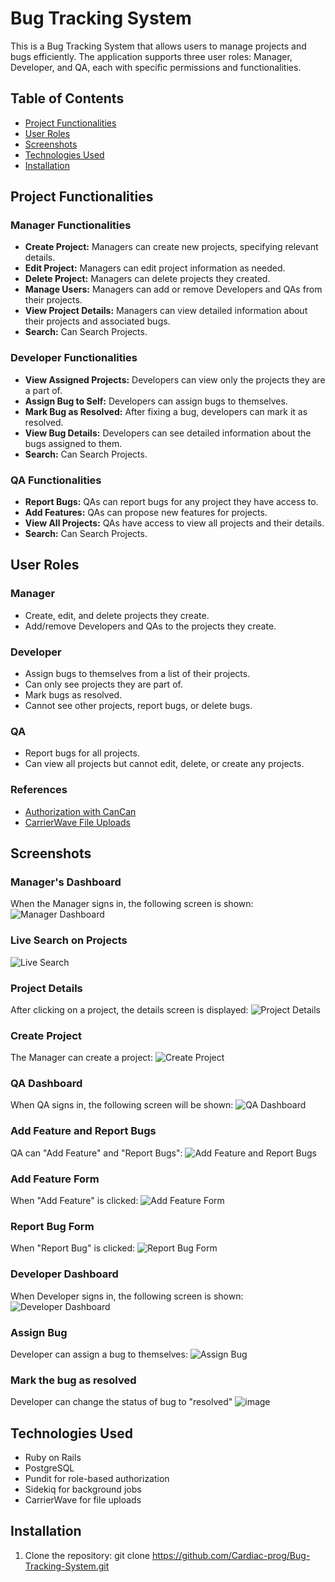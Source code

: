 # Bug Tracking System

This is a Bug Tracking System that allows users to manage projects and bugs efficiently. The application supports three user roles: Manager, Developer, and QA, each with specific permissions and functionalities.



## Table of Contents

- [Project Functionalities](#project-functionalities)
- [User Roles](#user-roles)
- [Screenshots](#screenshots)
- [Technologies Used](#technologies-used)
- [Installation](#installation)




## Project Functionalities

### Manager Functionalities
- **Create Project:** Managers can create new projects, specifying relevant details.
- **Edit Project:** Managers can edit project information as needed.
- **Delete Project:** Managers can delete projects they created.
- **Manage Users:** Managers can add or remove Developers and QAs from their projects.
- **View Project Details:** Managers can view detailed information about their projects and associated bugs.
- **Search:** Can Search Projects.

### Developer Functionalities
- **View Assigned Projects:** Developers can view only the projects they are a part of.
- **Assign Bug to Self:** Developers can assign bugs to themselves.
- **Mark Bug as Resolved:** After fixing a bug, developers can mark it as resolved.
- **View Bug Details:** Developers can see detailed information about the bugs assigned to them.
- **Search:** Can Search Projects.

### QA Functionalities
- **Report Bugs:** QAs can report bugs for any project they have access to.
- **Add Features:** QAs can propose new features for projects.
- **View All Projects:** QAs have access to view all projects and their details.
- **Search:** Can Search Projects.




## User Roles

### Manager
- Create, edit, and delete projects they create.
- Add/remove Developers and QAs to the projects they create.

### Developer
- Assign bugs to themselves from a list of their projects.
- Can only see projects they are part of.
- Mark bugs as resolved.
- Cannot see other projects, report bugs, or delete bugs.

### QA
- Report bugs for all projects.
- Can view all projects but cannot edit, delete, or create any projects.

### References
- [Authorization with CanCan](http://railscasts.com/episodes/192-authorization-with-cancan)
- [CarrierWave File Uploads](http://railscasts.com/episodes/253-carrierwave-file-uploads)




## Screenshots

### Manager's Dashboard
When the Manager signs in, the following screen is shown:
![Manager Dashboard](https://github.com/user-attachments/assets/09a98065-5de7-4ea6-9ef1-80ab0fee2c18)

### Live Search on Projects
![Live Search](https://github.com/user-attachments/assets/4130967c-a522-42a8-b48b-51bbc3453485)

### Project Details
After clicking on a project, the details screen is displayed:
![Project Details](https://github.com/user-attachments/assets/9de75782-5784-4cad-b7b9-d96d2ed616c5)

### Create Project
The Manager can create a project:
![Create Project](https://github.com/user-attachments/assets/a6d6e0e4-3881-4cad-971c-1965f86b192a)

### QA Dashboard
When QA signs in, the following screen will be shown:
![QA Dashboard](https://github.com/user-attachments/assets/c614e8e5-63a6-484c-a602-2d39fec757a3)

### Add Feature and Report Bugs
QA can "Add Feature" and "Report Bugs":
![Add Feature and Report Bugs](https://github.com/user-attachments/assets/b6133c1d-cb4b-430c-ba64-591fd12ea0d8)

### Add Feature Form
When "Add Feature" is clicked:
![Add Feature Form](https://github.com/user-attachments/assets/1f83aa39-1638-41bc-bd10-e681e2cb0d7d)

### Report Bug Form
When "Report Bug" is clicked:
![Report Bug Form](https://github.com/user-attachments/assets/07119e0f-50f6-414e-83d0-be9d5a82f961)

### Developer Dashboard
When Developer signs in, the following screen is shown:
![Developer Dashboard](https://github.com/user-attachments/assets/7699153d-2266-408a-b011-9174c9de0b04)

### Assign Bug
Developer can assign a bug to themselves:
![Assign Bug](https://github.com/user-attachments/assets/9418042a-c2e2-48c8-bfd5-932b0323d06b)

### Mark the bug as resolved
Developer can change the status of bug to "resolved"
![image](https://github.com/user-attachments/assets/b05ca45a-c6d8-44b5-953b-eafdd8a07030)




## Technologies Used
- Ruby on Rails
- PostgreSQL
- Pundit for role-based authorization
- Sidekiq for background jobs
- CarrierWave for file uploads

## Installation
1. Clone the repository:
   git clone https://github.com/Cardiac-prog/Bug-Tracking-System.git
   
